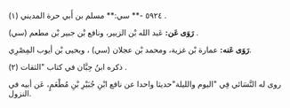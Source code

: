 ٥٩٢٤ -** سي:** مسلم بن أَبي حرة المديني (١) .

**رَوَى عَن:** عَبد الله بْن الزبير، ونافع بْن جبير بْن مطعم (سي) .

**رَوَى عَنه:** عمارة بْن غزية، ومحمد بْن عجلان (سي) ، ويحيى بْن أيوب المِصْرِي.

ذكره ابنُ حِبَّان في كتاب "الثقات (٢) .

روى له النَّسَائي فِي "اليوم والليلة"حديثا واحدا عن نافع ابْنِ جُبَيْرِ بْنِ مُطْعَمٍ، عَن أبيه في النزول.